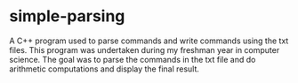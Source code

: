 # simple-parsing
A C++ program used to parse commands and write commands using the txt files.
This program was undertaken during my freshman year in computer science.
The goal was to parse the commands in the txt file and do arithmetic computations
and display the final result.

